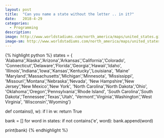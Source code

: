 ```yaml
---
layout: post
title:  "Can you name a state without the letter .. in it?"
date:   2018-4-29
categories:
  - Programming
description:
image: http://www.worldstadiums.com/north_america/maps/united_states.gif
image-sm: http://www.worldstadiums.com/north_america/maps/united_states.gif
---
```


{% highlight python %}
states = { 'Alabama','Alaska','Arizona','Arkansas','California','Colorado',
         'Connecticut','Delaware','Florida','Georgia','Hawaii','Idaho', 
         'Illinois','Indiana','Iowa','Kansas','Kentucky','Louisiana',
         'Maine' 'Maryland','Massachusetts','Michigan','Minnesota',
         'Mississippi', 'Missouri','Montana','Nebraska','Nevada',
         'New Hampshire','New Jersey','New Mexico','New York',
         'North Carolina','North Dakota','Ohio',    
         'Oklahoma','Oregon','Pennsylvania','Rhode Island',
         'South  Carolina','South Dakota','Tennessee','Texas','Utah',
         'Vermont','Virginia','Washington','West Virginia',
         'Wisconsin','Wyoming'}


def contains(l, w):
    if l in w:
        return True

bank = []
for word in states:
    if not contains('e', word):
        bank.append(word)

print(bank)
{% endhighlight %}
